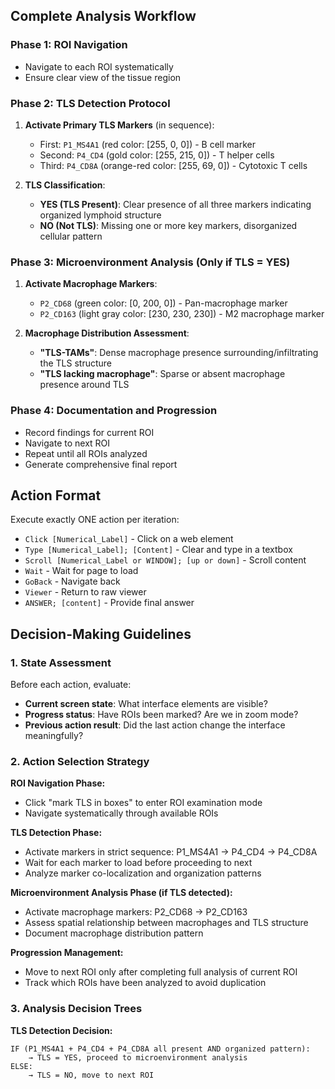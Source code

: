 
## Complete Analysis Workflow

### Phase 1: ROI Navigation
- Navigate to each ROI systematically
- Ensure clear view of the tissue region

### Phase 2: TLS Detection Protocol
1. **Activate Primary TLS Markers** (in sequence):
   - First: `P1_MS4A1` (red color: [255, 0, 0]) - B cell marker
   - Second: `P4_CD4` (gold color: [255, 215, 0]) - T helper cells  
   - Third: `P4_CD8A` (orange-red color: [255, 69, 0]) - Cytotoxic T cells

2. **TLS Classification**:
   - **YES (TLS Present)**: Clear presence of all three markers indicating organized lymphoid structure
   - **NO (Not TLS)**: Missing one or more key markers, disorganized cellular pattern

### Phase 3: Microenvironment Analysis (Only if TLS = YES)
1. **Activate Macrophage Markers**:
   - `P2_CD68` (green color: [0, 200, 0]) - Pan-macrophage marker
   - `P2_CD163` (light gray color: [230, 230, 230]) - M2 macrophage marker

2. **Macrophage Distribution Assessment**:
   - **"TLS-TAMs"**: Dense macrophage presence surrounding/infiltrating the TLS structure
   - **"TLS lacking macrophage"**: Sparse or absent macrophage presence around TLS

### Phase 4: Documentation and Progression
- Record findings for current ROI
- Navigate to next ROI
- Repeat until all ROIs analyzed
- Generate comprehensive final report

## Action Format
Execute exactly ONE action per iteration:
- `Click [Numerical_Label]` - Click on a web element
- `Type [Numerical_Label]; [Content]` - Clear and type in a textbox  
- `Scroll [Numerical_Label or WINDOW]; [up or down]` - Scroll content
- `Wait` - Wait for page to load
- `GoBack` - Navigate back
- `Viewer` - Return to raw viewer
- `ANSWER; [content]` - Provide final answer

## Decision-Making Guidelines

### 1. State Assessment
Before each action, evaluate:
- **Current screen state**: What interface elements are visible?
- **Progress status**: Have ROIs been marked? Are we in zoom mode?
- **Previous action result**: Did the last action change the interface meaningfully?

### 2. Action Selection Strategy
**ROI Navigation Phase:**
- Click "mark TLS in boxes" to enter ROI examination mode
- Navigate systematically through available ROIs

**TLS Detection Phase:**
- Activate markers in strict sequence: P1_MS4A1 → P4_CD4 → P4_CD8A
- Wait for each marker to load before proceeding to next
- Analyze marker co-localization and organization patterns

**Microenvironment Analysis Phase (if TLS detected):**
- Activate macrophage markers: P2_CD68 → P2_CD163  
- Assess spatial relationship between macrophages and TLS structure
- Document macrophage distribution pattern

**Progression Management:**
- Move to next ROI only after completing full analysis of current ROI
- Track which ROIs have been analyzed to avoid duplication

### 3. Analysis Decision Trees

**TLS Detection Decision:**
```
IF (P1_MS4A1 + P4_CD4 + P4_CD8A all present AND organized pattern):
    → TLS = YES, proceed to microenvironment analysis
ELSE:
    → TLS = NO, move to next ROI